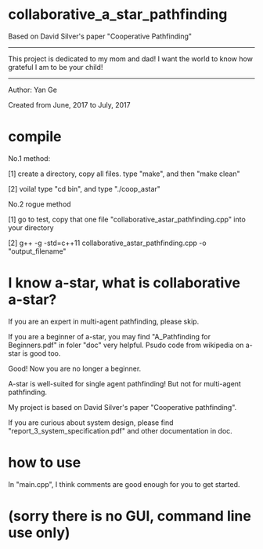# collaborative_a_star_pathfinding
Based on David Silver's paper "Cooperative Pathfinding"

____________________________________________________________
This project is dedicated to my mom and dad!
I want the world to know how grateful I am to be your child!
____________________________________________________________


Author:     Yan Ge

Created from June, 2017 to July, 2017


# compile
No.1 method:

[1]     create a directory, copy all files. type "make", and then "make clean"

[2]     voila! type "cd bin", and type "./coop_astar"


No.2 rogue method

[1]     go to test, copy that one file "collaborative_astar_pathfinding.cpp" into your directory

[2]     g++ -g -std=c++11 collaborative_astar_pathfinding.cpp -o "output_filename"


# I know a-star, what is collaborative a-star?

If you are an expert in multi-agent pathfinding, please skip.

If you are a beginner of a-star, you may find "A_Pathfinding for Beginners.pdf" in foler "doc"  very helpful. Psudo code from wikipedia on a-star is good too.

Good! Now you are no longer a beginner.

A-star is well-suited for single agent pathfinding! But not for multi-agent pathfinding.

My project is based on David Silver's paper "Cooperative pathfinding".

If you are curious about system design, please find "report_3_system_specification.pdf" and other documentation in doc.


# how to use

In "main.cpp", I think comments are good enough for you to get started.


# (sorry there is no GUI, command line use only)



    

